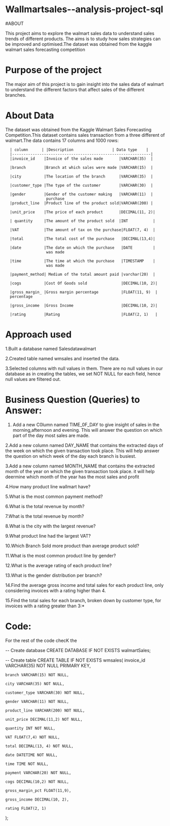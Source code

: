 # Wallmartsales--analysis-project-sql          
#ABOUT


This project aims to explore the walmart sales data to understand sales trends of different products.
The aims is to study how sales strategies can be improved and optimised.The dataset was obtained from the kaggle walmart sales forecasting competition
# Purpose of the project
The major aim of this project is to gain insight into the sales data of walmart to understand the different factors that affect sales of the different branches.
# About Data
The dataset was obtained from the Kaggle Walmart Sales Forecasting Competition.This dataset contains sales transaction from a three different of walmart.The data contains 17 columns and 1000 rows:
      
      | column      | |Description                 | Data type    |
      |-------------------------------------------------------------|
      |invoice_id    |Invoice of the sales made       |VARCHAR(35)  |
      
      |branch        |Branch at which sales were made |VARCHAR(15)  |
      
      |city          |The location of the branch      |VARCHAR(35)  |
      
      |customer_type |The type of the customer        |VARCHAR(30)  |
      
      |gender        |Gender of the customer making   |VARCHAR(11)  |
                      purchase
      |product_line  |Product line of the product sold|VARCHAR(200) |
      
      |unit_price    |The price of each product       |DECIMAL(11, 2)|
      
      | quantity     |The amount of the product sold  |INT           |
      
      |VAT           |The amount of tax on the purchase|FLOAT(7, 4)  |
      
      |total         |The total cost of the purchase   |DECIMAL(13,4)|
      
      |date          |The date on which the purchase   |DATE         |
                      was made
                      
      |time          |The time at which the purchase   |TIMESTAMP    |
                      was made
                      
      |payment_method| Medium of the total amount paid |varchar(20)  |
      
      |cogs          |Cost Of Goods sold               |DECIMAL(10, 2)|
      
      |gross_margin_ |Gross margin percentage          |FLOAT(11, 9)  |
      percentage
      
      |gross_income  |Gross Income                     |DECIMAL(10, 2)|
      
      |rating        |Rating                           |FLOAT(2, 1)   |

# Approach used
1.Built a database named Salesdatawalmart

2.Created table named wmsales and inserted the data.

3.Selected columns with null values in them. There are no null values in our database as in creating the tables, 
             we set NOT NULL for each field, hence null values are filtered out.

# Business  Question (Queries) to  Answer:
1. Add a new C0lumn named TIME_0F_DAY  to give insight of sales in the morning,afternoon and evening.
   This will answer the question on which part of the day most sales are made.
   
2.Add a new column named DAY_NAME that contains the extracted days of the week on  which the  given transaction took place.
   This  will help answer the question on which week of the day each branch is busiest.
   
3.Add a new column named MONTH_NAME that contains the extracted month of the year on which the given transaction took place.
     it  will help deermine which month of the year has the most sales and profit
     
4.How many product line wallmart have?

5.What is the most common payment method?

6.What is the total revenue by month?

7.What is the total revenue by month?

8.What is the city with the largest revenue?

9.What product line had the largest VAT?

10.Which Branch Sold more product than average product sold?

11.What is the most common product line by gender?

12.What is the average rating of each product line?

13.What is the gender distribution per branch?

14.Find the average gross income and total sales for each product line,
         only considering invoices with a rating higher than 4.
         
15.Find the total sales for each branch, broken down by customer type,
       for invoices with a rating greater than 3:*

 
 # Code:
For the rest of the code checK the 


-- Create database
CREATE DATABASE IF NOT EXISTS walmartSales;

-- Create table
CREATE TABLE IF NOT EXISTS wmsales(
	invoice_id VARCHAR(35) NOT NULL PRIMARY KEY,
 
    branch VARCHAR(15) NOT NULL,
    
    city VARCHAR(35) NOT NULL,
    
    customer_type VARCHAR(30) NOT NULL,
    
    gender VARCHAR(11) NOT NULL,
    
    product_line VARCHAR(200) NOT NULL,
    
    unit_price DECIMAL(11,2) NOT NULL,
    
    quantity INT NOT NULL,
    
    VAT FLOAT(7,4) NOT NULL,
    
    total DECIMAL(13, 4) NOT NULL,
    
    date DATETIME NOT NULL,
    
    time TIME NOT NULL,
    
    payment VARCHAR(20) NOT NULL,
    
    cogs DECIMAL(10,2) NOT NULL,
    
    gross_margin_pct FLOAT(11,9),
    
    gross_income DECIMAL(10, 2),
    
    rating FLOAT(2, 1)
);



             
